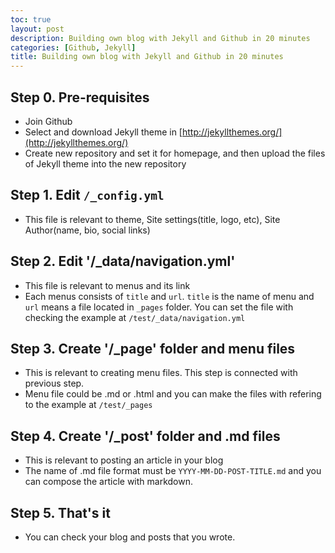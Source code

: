 ```yaml
---
toc: true
layout: post
description: Building own blog with Jekyll and Github in 20 minutes
categories: [Github, Jekyll]
title: Building own blog with Jekyll and Github in 20 minutes
---
```


## Step 0. Pre-requisites
 - Join Github
 - Select and download Jekyll theme in [http://jekyllthemes.org/](http://jekyllthemes.org/)
 - Create new repository and set it for homepage, and then upload the files of Jekyll theme into the new repository

## Step 1. Edit `/_config.yml`
 - This file is relevant to theme, Site settings(title, logo, etc), Site Author(name, bio, social links)

## Step 2. Edit '/_data/navigation.yml'
 - This file is relevant to menus and its link
 - Each menus consists of `title` and `url`. `title` is the name of menu and `url` means a file located in `_pages` folder. You can set the file with checking the example at `/test/_data/navigation.yml`

## Step 3. Create '/_page' folder and menu files
 - This is relevant to creating menu files. This step is connected with previous step.
 - Menu file could be .md or .html and you can make the files with refering to the example at `/test/_pages`

## Step 4. Create '/_post' folder and .md files
 - This is relevant to posting an article in your blog
 - The name of .md file format must be `YYYY-MM-DD-POST-TITLE.md` and you can compose the article with markdown.

## Step 5. That's it
 - You can check your blog and posts that you wrote.
